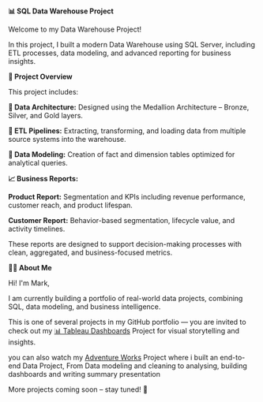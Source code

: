 
**📊 SQL Data Warehouse Project**

Welcome to my Data Warehouse Project!

In this project, I built a modern Data Warehouse using SQL Server, including ETL processes, data modeling, and advanced reporting for business insights.

**📖 Project Overview**

This project includes:

**🧱 Data Architecture:** Designed using the Medallion Architecture – Bronze, Silver, and Gold layers.

**🔄 ETL Pipelines:** Extracting, transforming, and loading data from multiple source systems into the warehouse.

**📐 Data Modeling:** Creation of fact and dimension tables optimized for analytical queries.

**📈 Business Reports:**

**Product Report:** Segmentation and KPIs including revenue performance, customer reach, and product lifespan.

**Customer Report:** Behavior-based segmentation, lifecycle value, and activity timelines.

These reports are designed to support decision-making processes with clean, aggregated, and business-focused metrics.

**👨‍💻 About Me**

Hi! I'm Mark,

I am currently building a portfolio of real-world data projects, combining SQL, data modeling, and business intelligence.

This is one of several projects in my GitHub portfolio — you are invited to check out my [📊 Tableau Dashboards](https://github.com/Mark20-G/Tableau-Dashboards) Project for visual storytelling and insights.

you can also watch my [Adventure Works](https://github.com/Mark20-G/Adventure-Works-Project/tree/main) Project where i built an end-to-end Data Project, From Data modeling and cleaning to 
analysing, building dashboards and writing summary presentation

More projects coming soon – stay tuned! 🚀

